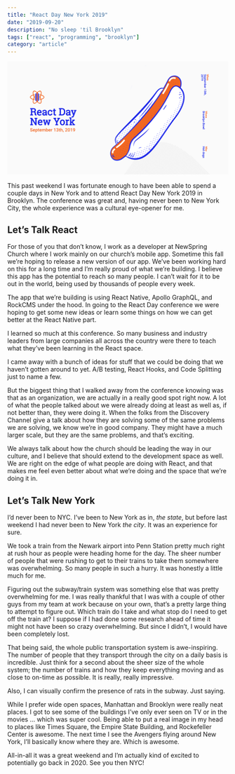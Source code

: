 ```yaml
---
title: "React Day New York 2019"
date: "2019-09-20"
description: "No sleep 'til Brooklyn"
tags: ["react", "programming", "brooklyn"]
category: "article"
---
```


![React Day New York 2019](reactdaynewyork2019.png)

This past weekend I was fortunate enough to have been able to spend a couple days in New York and to attend React Day New York 2019 in Brooklyn. The conference was great and, having never been to New York City, the whole experience was a cultural eye-opener for me.

## Let’s Talk React

For those of you that don’t know, I work as a developer at NewSpring Church where I work mainly on our church’s mobile app. Sometime this fall we’re hoping to release a new version of our app. We’ve been working hard on this for a long time and I’m really proud of what we’re building. I believe this app has the potential to reach so many people. I can’t wait for it to be out in the world, being used by thousands of people every week.

The app that we’re building is using React Native, Apollo GraphQL, and RockCMS under the hood. In going to the React Day conference we were hoping to get some new ideas or learn some things on how we can get better at the React Native part.

I learned so much at this conference. So many business and industry leaders from large companies all across the country were there to teach what they’ve been learning in the React space.

I came away with a bunch of ideas for stuff that we could be doing that we haven’t gotten around to yet. A/B testing, React Hooks, and Code Splitting just to name a few.

But the biggest thing that I walked away from the conference knowing was that as an organization, we are actually in a really good spot right now. A lot of what the people talked about we were already doing at least as well as, if not better than, they were doing it. When the folks from the Discovery Channel give a talk about how they are solving some of the same problems we are solving, we know we’re in good company. They might have a much larger scale, but they are the same problems, and that’s exciting.

We always talk about how the church should be leading the way in our culture, and I believe that should extend to the development space as well. We are right on the edge of what people are doing with React, and that makes me feel even better about what we’re doing and the space that we’re doing it in.

## Let’s Talk New York

I’d never been to NYC. I’ve been to New York as in, _the state_, but before last weekend I had never been to New York _the city_. It was an experience for sure.

We took a train from the Newark airport into Penn Station pretty much right at rush hour as people were heading home for the day. The sheer number of people that were rushing to get to their trains to take them somewhere was overwhelming. So many people in such a hurry. It was honestly a little much for me.

Figuring out the subway/train system was something else that was pretty overwhelming for me. I was really thankful that I was with a couple of other guys from my team at work because on your own, that’s a pretty large thing to attempt to figure out. Which train do I take and what stop do I need to get off the train at? I suppose if I had done some research ahead of time it might not have been so crazy overwhelming. But since I didn’t, I would have been completely lost.

That being said, the whole public transportation system is awe-inspiring. The number of people that they transport through the city on a daily basis is incredible. Just think for a second about the sheer size of the whole system; the number of trains and how they keep everything moving and as close to on-time as possible. It is really, really impressive.

Also, I can visually confirm the presence of rats in the subway. Just saying.

While I prefer wide open spaces, Manhattan and Brooklyn were really neat places. I got to see some of the buildings I’ve only ever seen on TV or in the movies … which was super cool. Being able to put a real image in my head to places like Times Square, the Empire State Building, and Rockefeller Center is awesome. The next time I see the Avengers flying around New York, I’ll basically know where they are. Which is awesome.

All-in-all it was a great weekend and I’m actually kind of excited to potentially go back in 2020. See you then NYC!
